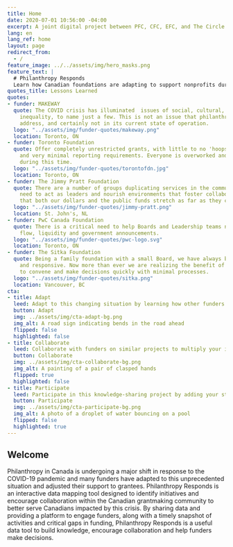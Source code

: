 ```yaml
---
title: Home
date: 2020-07-01 10:56:00 -04:00
excerpt: A joint digital project between PFC, CFC, EFC, and The Circle.
lang: en
lang_ref: home
layout: page
redirect_from:
  - /
feature_image: ../../assets/img/hero_masks.png
feature_text: |
  # Philanthropy Responds
  Learn how Canadian foundations are adapting to support nonprofits during an unprecedented global crisis.
quotes_title: Lessons Learned
quotes:
- funder: MAKEWAY
  quote: The COVID crisis has illuminated  issues of social, cultural, and income
    inequality, to name just a few. This is not an issue that philanthropy alone can
    address, and certainly not in its current state of operation.
  logo: "../assets/img/funder-quotes/makeway.png"
  location: Toronto, ON
- funder: Toronto Foundation
  quote: Offer completely unrestricted grants, with little to no 'hoops to jump through',
    and very minimal reporting requirements. Everyone is overworked and overtaxed
    during this time.
  logo: "../assets/img/funder-quotes/torontofdn.jpg"
  location: Toronto, ON
- funder: The Jimmy Pratt Foundation
  quote: There are a number of groups duplicating services in the communities. Foundations
    need to act as leaders and nourish environments that foster collaboration to ensure
    that both our dollars and the public funds stretch as far as they can.
  logo: "../assets/img/funder-quotes/jimmy-pratt.png"
  location: St. John's, NL
- funder: PwC Canada Foundation
  quote: There is a critical need to help Boards and Leadership teams navigate cash
    flow, liquidity and government announcements.
  logo: "../assets/img/funder-quotes/pwc-logo.svg"
  location: Toronto, ON
- funder: The Sitka Foundation
  quote: Being a family foundation with a small Board, we have always been nimble
    and responsive. Now more than ever we are realizing the benefit of people able
    to convene and make decisions quickly with minimal processes.
  logo: "../assets/img/funder-quotes/sitka.png"
  location: Vancouver, BC
cta:
- title: Adapt
  leed: Adapt to this changing situation by learning how other funders have pivoted.
  button: Adapt
  img: ../assets/img/cta-adapt-bg.png
  img_alt: A road sign indicating bends in the road ahead
  flipped: false
  highlighted: false
- title: Collaborate
  leed: Collaborate with funders on similar projects to multiply your impact.
  button: Collaborate
  img: ../assets/img/cta-collaborate-bg.png
  img_alt: A painting of a pair of clasped hands
  flipped: true
  highlighted: false
- title: Participate
  leed: Participate in this knowledge-sharing project by adding your story to our data.
  button: Participate
  img: ../assets/img/cta-participate-bg.png
  img_alt: A photo of a droplet of water bouncing on a pool
  flipped: false
  highlighted: true
---
```


## Welcome

Philanthropy in Canada is undergoing a major shift in response to the COVID-19 pandemic and many funders have adapted to this unprecedented situation and adjusted their support to grantees. Philanthropy Responds is an interactive data mapping tool designed to identify initiatives and encourage collaboration within the Canadian grantmaking community to better serve Canadians impacted by this crisis. By sharing data and providing a platform to engage funders, along with a timely snapshot of activities and critical gaps in funding, Philanthropy Responds is a useful data tool to build knowledge, encourage collaboration and help funders make decisions. 
